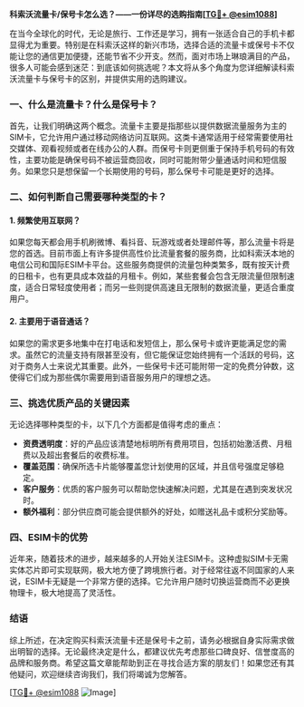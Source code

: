 **科索沃流量卡/保号卡怎么选？——一份详尽的选购指南[[TG💪+ @esim1088](https://t.me/s/esim1088)]**

在当今全球化的时代，无论是旅行、工作还是学习，拥有一张适合自己的手机卡都显得尤为重要。特别是在科索沃这样的新兴市场，选择合适的流量卡或保号卡不仅能让您的通信更加便捷，还能节省不少开支。然而，面对市场上琳琅满目的产品，很多人可能会感到迷茫：到底该如何挑选呢？本文将从多个角度为您详细解读科索沃流量卡与保号卡的区别，并提供实用的选购建议。

### 一、什么是流量卡？什么是保号卡？

首先，让我们明确这两个概念。流量卡主要是指那些以提供数据流量服务为主的SIM卡，它允许用户通过移动网络访问互联网。这类卡通常适用于经常需要使用社交媒体、观看视频或者在线办公的人群。而保号卡则更侧重于保持手机号码的有效性，主要功能是确保号码不被运营商回收，同时可能附带少量通话时间和短信服务。如果您只是想保留一个长期使用的号码，那么保号卡可能是更好的选择。

### 二、如何判断自己需要哪种类型的卡？

#### 1. 频繁使用互联网？
如果您每天都会用手机刷微博、看抖音、玩游戏或者处理邮件等，那么流量卡将是您的首选。目前市面上有许多提供高性价比流量套餐的服务商，比如科索沃本地的电信公司和国际ESIM卡平台。这些服务商提供的流量包种类繁多，既有按天计费的日租卡，也有更具成本效益的月租卡。例如，某些套餐会包含无限流量但限制速度，适合日常轻度使用者；而另一些则提供高速且无限制的数据流量，更适合重度用户。

#### 2. 主要用于语音通话？
如果您的需求更多地集中在打电话和发短信上，那么保号卡或许更能满足您的需求。虽然它的流量支持有限甚至没有，但它能保证您始终拥有一个活跃的号码，这对于商务人士来说尤其重要。此外，一些保号卡还可能附带一定的免费分钟数，这使得它们成为那些偶尔需要用到语音服务用户的理想之选。

### 三、挑选优质产品的关键因素

无论选择哪种类型的卡，以下几个方面都是值得考虑的重点：

- **资费透明度**：好的产品应该清楚地标明所有费用项目，包括初始激活费、月租费以及超出套餐后的收费标准。
- **覆盖范围**：确保所选卡片能够覆盖您计划使用的区域，并且信号强度足够稳定。
- **客户服务**：优质的客户服务可以帮助您快速解决问题，尤其是在遇到突发状况时。
- **额外福利**：部分供应商可能会提供额外的好处，如赠送礼品卡或积分奖励等。

### 四、ESIM卡的优势

近年来，随着技术的进步，越来越多的人开始关注ESIM卡。这种虚拟SIM卡无需实体芯片即可实现联网，极大地方便了跨境旅行者。对于经常往返不同国家的人来说，ESIM卡无疑是一个非常方便的选择。它允许用户随时切换运营商而不必更换物理卡，极大地提高了灵活性。

### 结语

综上所述，在决定购买科索沃流量卡还是保号卡之前，请务必根据自身实际需求做出明智的选择。无论最终决定是什么，都建议优先考虑那些口碑良好、信誉度高的品牌和服务商。希望这篇文章能帮助到正在寻找合适方案的朋友们！如果您还有其他疑问，欢迎继续咨询我们，我们将竭诚为您解答。

[[TG💪+ @esim1088](https://t.me/s/esim1088) ![Image](https://i.postimg.cc/4NQfJmqS/Snipaste-2025-05-13-00-14-12.png)]